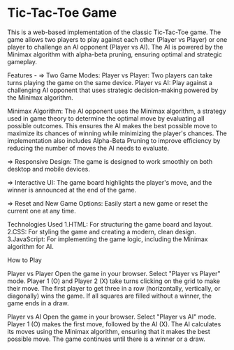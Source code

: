# Tic-Tac-Toe Game
This is a web-based implementation of the classic Tic-Tac-Toe game. The game allows two players to play against each other (Player vs Player) or one player to challenge an AI opponent (Player vs AI). The AI is powered by the Minimax algorithm with alpha-beta pruning, ensuring optimal and strategic gameplay.

Features - 
=> Two Game Modes:
Player vs Player: Two players can take turns playing the game on the same device.
Player vs AI: Play against a challenging AI opponent that uses strategic decision-making powered by the Minimax algorithm.

Minimax Algorithm:
The AI opponent uses the Minimax algorithm, a strategy used in game theory to determine the optimal move by evaluating all possible outcomes. This ensures the AI makes the best possible move to maximize its chances of winning while minimizing the player's chances. The implementation also includes Alpha-Beta Pruning to improve efficiency by reducing the number of moves the AI needs to evaluate.

=> Responsive Design: The game is designed to work smoothly on both desktop and mobile devices.

=> Interactive UI: The game board highlights the player's move, and the winner is announced at the end of the game.

=> Reset and New Game Options: Easily start a new game or reset the current one at any time.

Technologies Used
1.HTML: For structuring the game board and layout.
2.CSS: For styling the game and creating a modern, clean design.
3.JavaScript: For implementing the game logic, including the Minimax algorithm for AI.

How to Play

Player vs Player
Open the game in your browser.
Select "Player vs Player" mode.
Player 1 (O) and Player 2 (X) take turns clicking on the grid to make their move.
The first player to get three in a row (horizontally, vertically, or diagonally) wins the game.
If all squares are filled without a winner, the game ends in a draw.

Player vs AI
Open the game in your browser.
Select "Player vs AI" mode.
Player 1 (O) makes the first move, followed by the AI (X).
The AI calculates its moves using the Minimax algorithm, ensuring that it makes the best possible move.
The game continues until there is a winner or a draw.
